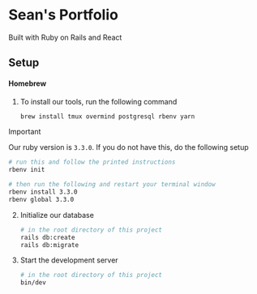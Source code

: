 # Sean's Portfolio

Built with Ruby on Rails and React

## Setup

#### Homebrew

1. To install our tools, run the following command

   ```sh
   brew install tmux overmind postgresql rbenv yarn
   ```

> [!IMPORTANT]  
> Our ruby version is `3.3.0`. If you do not have this, do the following setup
>
> ```sh
> # run this and follow the printed instructions
> rbenv init
>
> # then run the following and restart your terminal window
> rbenv install 3.3.0
> rbenv global 3.3.0
> ```

2. Initialize our database
   ```sh
   # in the root directory of this project
   rails db:create
   rails db:migrate
   ```
3. Start the development server
   ```sh
   # in the root directory of this project
   bin/dev
   ```

